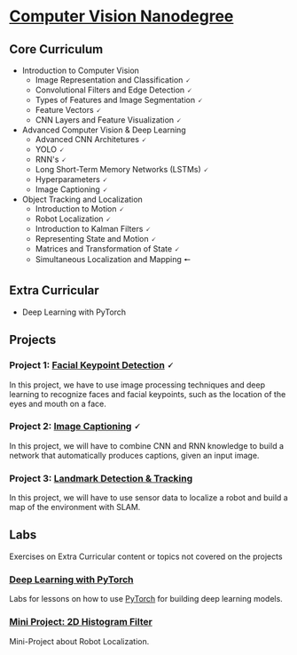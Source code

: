 # [Computer Vision Nanodegree](https://www.udacity.com/course/computer-vision-nanodegree--nd891)

## Core Curriculum

- Introduction to Computer Vision
  - Image Representation and Classification 🗸
  - Convolutional Filters and Edge Detection 🗸
  - Types of Features and Image Segmentation 🗸
  - Feature Vectors 🗸
  - CNN Layers and Feature Visualization 🗸
- Advanced Computer Vision & Deep Learning
  - Advanced CNN Architetures 🗸
  - YOLO 🗸
  - RNN's 🗸
  - Long Short-Term Memory Networks (LSTMs) 🗸
  - Hyperparameters 🗸
  - Image Captioning 🗸
- Object Tracking and Localization
  - Introduction to Motion 🗸
  - Robot Localization 🗸
  - Introduction to Kalman Filters 🗸
  - Representing State and Motion 🗸
  - Matrices and Transformation of State 🗸
  - Simultaneous Localization and Mapping 🠔
  
## Extra Curricular

- Deep Learning with PyTorch
 
## Projects

### Project 1: [Facial Keypoint Detection](Projects/Project_1/P1_Facial_Keypoints) 🗸

In this project, we have to use image processing techniques and deep learning to recognize faces and facial keypoints, such as the location of the eyes and mouth on a face.

### Project 2: [Image Captioning](Projects/Project_2/P2_Image_Captioning) 🗸

In this project, we will have to combine CNN and RNN knowledge to build a network that automatically produces captions, given an input image.

### Project 3: [Landmark Detection & Tracking](Projects/Project_3/P3_Landmark_Detection_and_Tracking)

In this project, we will have to use sensor data to localize a robot and build a map of the environment with SLAM.

## Labs

Exercises on Extra Curricular content or topics not covered on the projects

### [Deep Learning with PyTorch](https://github.com/HaraldoFilho/Computer-Vision-Nanodegree/tree/master/Labs/PyTorch)

Labs for lessons on how to use [PyTorch](https://pytorch.org/) for building deep learning models.

### [Mini Project: 2D Histogram Filter](https://github.com/HaraldoFilho/Computer-Vision-Nanodegree/tree/master/Labs/MiniProject)

Mini-Project about Robot Localization.

